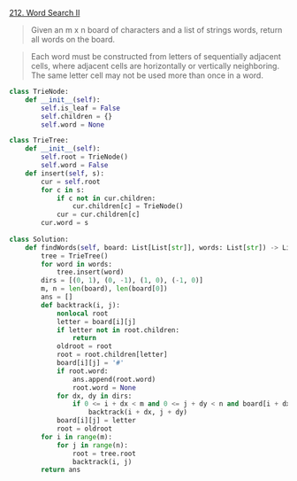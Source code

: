 [212. Word Search II](https://leetcode.com/problems/word-search-ii)

> Given an m x n board of characters and a list of strings words, return all words on the board.

> Each word must be constructed from letters of sequentially adjacent cells, where adjacent cells are horizontally or vertically neighboring. The same letter cell may not be used more than once in a word.


```python
class TrieNode: 
    def __init__(self): 
        self.is_leaf = False 
        self.children = {} 
        self.word = None 

class TrieTree: 
    def __init__(self): 
        self.root = TrieNode() 
        self.word = False 
    def insert(self, s): 
        cur = self.root 
        for c in s: 
            if c not in cur.children: 
                cur.children[c] = TrieNode() 
            cur = cur.children[c] 
        cur.word = s 
        
class Solution: 
    def findWords(self, board: List[List[str]], words: List[str]) -> List[str]: 
        tree = TrieTree() 
        for word in words: 
            tree.insert(word) 
        dirs = [(0, 1), (0, -1), (1, 0), (-1, 0)] 
        m, n = len(board), len(board[0]) 
        ans = [] 
        def backtrack(i, j): 
            nonlocal root 
            letter = board[i][j] 
            if letter not in root.children: 
                return 
            oldroot = root 
            root = root.children[letter] 
            board[i][j] = '#' 
            if root.word: 
                ans.append(root.word) 
                root.word = None 
            for dx, dy in dirs: 
                if 0 <= i + dx < m and 0 <= j + dy < n and board[i + dx][j + dy] != '#': 
                    backtrack(i + dx, j + dy) 
            board[i][j] = letter 
            root = oldroot 
        for i in range(m): 
            for j in range(n): 
                root = tree.root 
                backtrack(i, j) 
        return ans
```